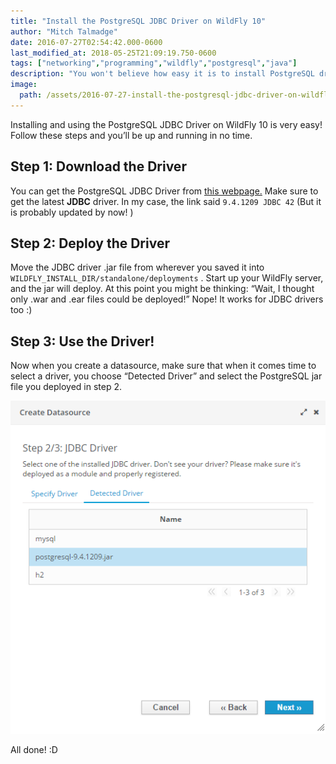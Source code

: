 ```yaml
---
title: "Install the PostgreSQL JDBC Driver on WildFly 10"
author: "Mitch Talmadge"
date: 2016-07-27T02:54:42.000-0600
last_modified_at: 2018-05-25T21:09:19.750-0600
tags: ["networking","programming","wildfly","postgresql","java"]
description: "You won't believe how easy it is to install PostgreSQL drivers on JBoss WildFly!"
image:
  path: /assets/2016-07-27-install-the-postgresql-jdbc-driver-on-wildfly-10/1*IiwJRJ5PzqhwJ7gqD1ZtXA.png
---
```


Installing and using the PostgreSQL JDBC Driver on WildFly 10 is very easy! Follow these steps and you’ll be up and running in no time.
## Step 1: Download the Driver

You can get the PostgreSQL JDBC Driver from [this webpage.](https://jdbc.postgresql.org/download.html) Make sure to get the latest **JDBC** driver. In my case, the link said `9.4.1209 JDBC 42` (But it is probably updated by now! )
## Step 2: Deploy the Driver

Move the JDBC driver .jar file from wherever you saved it into `WILDFLY_INSTALL_DIR/standalone/deployments` . Start up your WildFly server, and the jar will deploy. At this point you might be thinking: “Wait, I thought only .war and .ear files could be deployed!” Nope! It works for JDBC drivers too :)
## Step 3: Use the Driver!

Now when you create a datasource, make sure that when it comes time to select a driver, you choose “Detected Driver” and select the PostgreSQL jar file you deployed in step 2.

![](/assets/images/2016-07-27-install-the-postgresql-jdbc-driver-on-wildfly-10/1*IiwJRJ5PzqhwJ7gqD1ZtXA.png)

All done! :D

